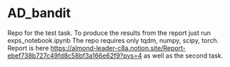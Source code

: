 # AD_bandit
Repo for the test task.
To produce the results from the report just run exps_notebook.ipynb
The repo requires only tqdm, numpy, scipy, torch.
Report is here https://almond-leader-c8a.notion.site/Report-ebef738b727c49fd8c58bf3a166e62f9?pvs=4 as well as the second task.
